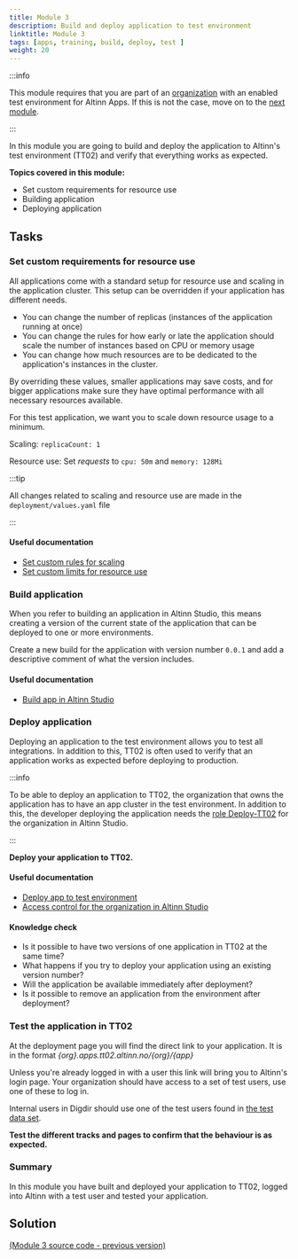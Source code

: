 ```yaml
---
title: Module 3
description: Build and deploy application to test environment
linktitle: Module 3
tags: [apps, training, build, deploy, test ]
weight: 20
---
```


:::info

 This module requires that you are part of an [organization](/app/getting-started/create-user/#join-an-organization) with an enabled test environment for Altinn Apps. If this is not the case, move on to the [next module](../modul4/).

:::


In this module you are going to build and deploy the application to Altinn's test environment (TT02) and verify that everything works as expected.


**Topics covered in this module:**
- Set custom requirements for resource use
- Building application
- Deploying application

## Tasks

### Set custom requirements for resource use

All applications come with a standard setup for resource use and scaling in the application cluster.
This setup can be overridden if your application has different needs.
- You can change the number of replicas (instances of the application running at once)
- You can change the rules for how early or late the application should scale the number of instances based on CPU or memory usage
- You can change how much resources are to be dedicated to the application's instances in the cluster.

By overriding these values, smaller applications may save costs,
and for bigger applications make sure they have optimal performance with all necessary resources available.

For this test application, we want you to scale down resource usage to a minimum.

Scaling: `replicaCount: 1`

Resource use: Set _requests_ to `cpu: 50m` and `memory: 128Mi`

:::tip

All changes related to scaling and resource use are made in the `deployment/values.yaml` file

:::


#### Useful documentation
- [Set custom rules for scaling](/app/development/configuration/deployment/#scaling)
- [Set custom limits for resource use](/app/development/configuration/deployment/#resources-configuration)

### Build application

When you refer to building an application in Altinn Studio,
this means creating a version of the current state of the application
that can be deployed to one or more environments.

Create a new build for the application with version number `0.0.1`
and add a descriptive comment of what the version includes.

#### Useful documentation
- [Build app in Altinn Studio](/app/testing/deploy/#bygge-app)

### Deploy application

Deploying an application to the test environment allows you to test all integrations.
In addition to this, TT02 is often used to verify that an application works as expected before deploying to production.

:::info

To be able to deploy an application to TT02,
the organization that owns the application has to have an app cluster in the test environment.
In addition to this, the developer deploying the application needs the [role Deploy-TT02](/app/guides/access-management/studio/#deploy-tt02)
for the organization in Altinn Studio.

:::

**Deploy your application to TT02.**

#### Useful documentation
- [Deploy app to test environment](/app/testing/deploy/#deploy-av-app-til-testmiljø)
- [Access control for the organization in Altinn Studio](/app/guides/access-management/studio/#tilgangsstyring-for-organisasjonen)

#### Knowledge check
- Is it possible to have two versions of one application in TT02 at the same time?
- What happens if you try to deploy your application using an existing version number?
- Will the application be available immediately after deployment?
- Is it possible to remove an application from the environment after deployment?

### Test the application in TT02

At the deployment page you will find the direct link to your application.
It is in the format _{org}.apps.tt02.altinn.no/{org}/{app}_

Unless you're already logged in with a user this link will bring you to Altinn's login page.
Your organization should have access to a set of test users, use one of these to log in.

Internal users in Digdir should use one of the test users found in [the test data set](https://pedia.altinn.cloud/testing/testdata/datasets/).

**Test the different tracks and pages to confirm that the behaviour is as expected.**

### Summary

In this module you have built and deployed your application to TT02, logged into Altinn with a test user and tested your application.


## Solution
[(Module 3 source code - previous version)](https://altinn.studio/repos/ttd/tilflytter-sogndal-lf/src/branch/bolk/3)
